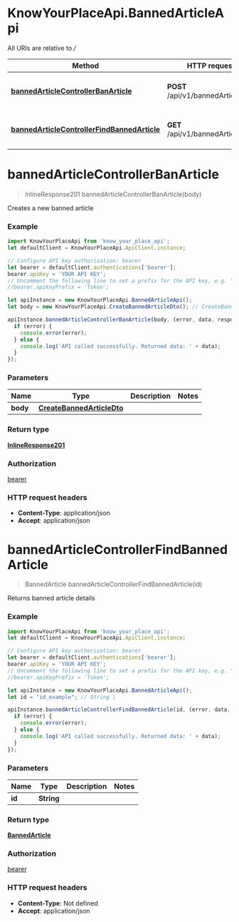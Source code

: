 # KnowYourPlaceApi.BannedArticleApi

All URIs are relative to */*

Method | HTTP request | Description
------------- | ------------- | -------------
[**bannedArticleControllerBanArticle**](BannedArticleApi.md#bannedArticleControllerBanArticle) | **POST** /api/v1/bannedArticle | Creates a new banned article
[**bannedArticleControllerFindBannedArticle**](BannedArticleApi.md#bannedArticleControllerFindBannedArticle) | **GET** /api/v1/bannedArticle/{id} | Returns banned article details

<a name="bannedArticleControllerBanArticle"></a>
# **bannedArticleControllerBanArticle**
> InlineResponse201 bannedArticleControllerBanArticle(body)

Creates a new banned article

### Example
```javascript
import KnowYourPlaceApi from 'know_your_place_api';
let defaultClient = KnowYourPlaceApi.ApiClient.instance;

// Configure API key authorization: bearer
let bearer = defaultClient.authentications['bearer'];
bearer.apiKey = 'YOUR API KEY';
// Uncomment the following line to set a prefix for the API key, e.g. "Token" (defaults to null)
//bearer.apiKeyPrefix = 'Token';

let apiInstance = new KnowYourPlaceApi.BannedArticleApi();
let body = new KnowYourPlaceApi.CreateBannedArticleDto(); // CreateBannedArticleDto | 

apiInstance.bannedArticleControllerBanArticle(body, (error, data, response) => {
  if (error) {
    console.error(error);
  } else {
    console.log('API called successfully. Returned data: ' + data);
  }
});
```

### Parameters

Name | Type | Description  | Notes
------------- | ------------- | ------------- | -------------
 **body** | [**CreateBannedArticleDto**](CreateBannedArticleDto.md)|  | 

### Return type

[**InlineResponse201**](InlineResponse201.md)

### Authorization

[bearer](../README.md#bearer)

### HTTP request headers

 - **Content-Type**: application/json
 - **Accept**: application/json

<a name="bannedArticleControllerFindBannedArticle"></a>
# **bannedArticleControllerFindBannedArticle**
> BannedArticle bannedArticleControllerFindBannedArticle(id)

Returns banned article details

### Example
```javascript
import KnowYourPlaceApi from 'know_your_place_api';
let defaultClient = KnowYourPlaceApi.ApiClient.instance;

// Configure API key authorization: bearer
let bearer = defaultClient.authentications['bearer'];
bearer.apiKey = 'YOUR API KEY';
// Uncomment the following line to set a prefix for the API key, e.g. "Token" (defaults to null)
//bearer.apiKeyPrefix = 'Token';

let apiInstance = new KnowYourPlaceApi.BannedArticleApi();
let id = "id_example"; // String | 

apiInstance.bannedArticleControllerFindBannedArticle(id, (error, data, response) => {
  if (error) {
    console.error(error);
  } else {
    console.log('API called successfully. Returned data: ' + data);
  }
});
```

### Parameters

Name | Type | Description  | Notes
------------- | ------------- | ------------- | -------------
 **id** | **String**|  | 

### Return type

[**BannedArticle**](BannedArticle.md)

### Authorization

[bearer](../README.md#bearer)

### HTTP request headers

 - **Content-Type**: Not defined
 - **Accept**: application/json

